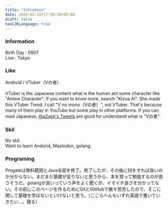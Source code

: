 ```yaml
---
title: "Introduce"
date: 2019-02-15T17:58:18+09:00
draft: false
hasCJKLanguage: true
---
```

<!--Introduce-->
<!--more-->

### Information
Birth Day : 0907<br>
Live : Tokyo<br>

### Like
Android / VTuber（Vの者）<br>
<br>
VTuber is the Japanese content what is the human act some character like "Anime Character". If you want to know more, search "Kizua AI". She made this VTuber Trend. I call "V no mono（Vの者）", not VTuber. That's because many of them play in YouTube but some play in other platforms. If you can read Japanese, [@a2see's Tweets](https://twitter.com/a2see/status/1062656080038191104) are good for understand what is "Vの者".<br>

### Skil
No skil.<br>
Want to learn Andorid, Mastodon, golang.<br>

### Programing
Progateは無料範囲とJava全部を修了。修了したが、その後に何をすれば良いのか分からない。まだまだ基礎が足りないと思うから、本を買って勉強するのが良さそうだ。golangが良いっていう声をよく聞くが、イマイチ良さを分かってない。その前にこのページを作るためにGitとGitHubで散々苦労したので、そこに関して基礎を学ばないといけないと思う。（ここらへんもいずれ英語で書いていきたい…。寝る）<br>